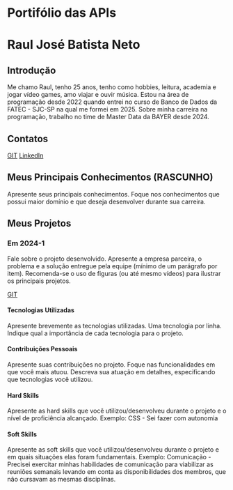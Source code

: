 # Portifólio das APIs

# Raul José Batista Neto

## Introdução

Me chamo Raul, tenho 25 anos, tenho como hobbies, leitura, academia e jogar vídeo games, amo viajar e ouvir música. Estou na área de programação desde 2022 quando entrei no curso de Banco de Dados da FATEC - SJC-SP na qual me formei em 2025. Sobre minha carreira na programação, trabalho no time de Master Data da BAYER desde 2024.

## Contatos

[GIT](github.com/raulnt)
[LinkedIn](www.linkedin.com/in/raul-neto-b51b24157/)

## Meus Principais Conhecimentos (RASCUNHO)
Apresente seus principais conhecimentos. Foque nos conhecimentos que possui maior domínio e que deseja desenvolver durante sua carreira.

## Meus Projetos

### Em 2024-1
Fale sobre o projeto desenvolvido. Apresente a empresa parceira, o problema e a solução entregue pela equipe (mínimo de um parágrafo por item). Recomenda-se o uso de figuras (ou até mesmo vídeos) para ilustrar os principais projetos.

[GIT](https://www.git.com)

#### Tecnologias Utilizadas
Apresente brevemente as tecnologias utilizadas. Uma tecnologia por linha. Indique qual a importância de cada tecnologia para o projeto.

#### Contribuições Pessoais
Apresente suas contribuições no projeto. Foque nas funcionalidades em que você mais atuou. Descreva sua atuação em detalhes, especificando que tecnologias você utilizou.

#### Hard Skills
Apresente as hard skills que você utilizou/desenvolveu durante o projeto e o nível de proficiência alcançado. Exemplo: CSS - Sei fazer com autonomia

#### Soft Skills
Apresente as soft skills que você utilizou/desenvolveu durante o projeto e em quais situações elas foram fundamentais. Exemplo: Comunicação - Precisei exercitar minhas habilidades de comunicação para viabilizar as reuniões semanais levando em conta as disponibilidades dos membros, que não cursavam as mesmas disciplinas.
